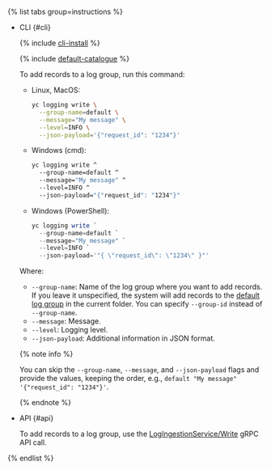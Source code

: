 {% list tabs group=instructions %}

- CLI {#cli}

    {% include [cli-install](../cli-install.md) %}

    {% include [default-catalogue](../default-catalogue.md) %}

    To add records to a log group, run this command:

    * Linux, MacOS:
        ```bash
        yc logging write \
          --group-name=default \
          --message="My message" \
          --level=INFO \
          --json-payload='{"request_id": "1234"}'
        ```
    * Windows (cmd):
        ```cmd
        yc logging write ^
          --group-name=default ^
          --message="My message" ^
          --level=INFO ^
          --json-payload="{"request_id": "1234"}"
        ```
    * Windows (PowerShell):
        ```powershell
        yc logging write `
          --group-name=default `
          --message="My message" `
          --level=INFO `
          --json-payload='"{ \"request_id\": \"1234\" }"'
        ```
        
    Where:

    * `--group-name`: Name of the log group where you want to add records. If you leave it unspecified, the system will add records to the [default log group](../../logging/concepts/log-group.md) in the current folder. You can specify `--group-id` instead of `--group-name`. 
    * `--message`: Message.
    * `--level`: Logging level.
    * `--json-payload`: Additional information in JSON format.

   {% note info %}

   You can skip the `--group-name`, `--message`, and `--json-payload` flags and provide the values, keeping the order, e.g., `default "My message" '{"request_id": "1234"}'`.

   {% endnote %}

- API {#api}

  To add records to a log group, use the [LogIngestionService/Write](../../logging/api-ref/grpc/LogIngestion/write.md) gRPC API call.

{% endlist %}